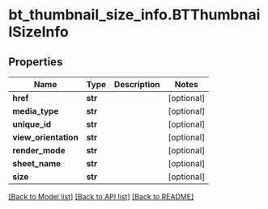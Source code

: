 # bt_thumbnail_size_info.BTThumbnailSizeInfo

## Properties
Name | Type | Description | Notes
------------ | ------------- | ------------- | -------------
**href** | **str** |  | [optional] 
**media_type** | **str** |  | [optional] 
**unique_id** | **str** |  | [optional] 
**view_orientation** | **str** |  | [optional] 
**render_mode** | **str** |  | [optional] 
**sheet_name** | **str** |  | [optional] 
**size** | **str** |  | [optional] 

[[Back to Model list]](../README.md#documentation-for-models) [[Back to API list]](../README.md#documentation-for-api-endpoints) [[Back to README]](../README.md)


